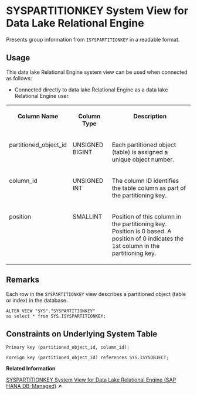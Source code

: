 <!-- loioa5d4d0f884f21015b5589652d668a182 -->

# SYSPARTITIONKEY System View for Data Lake Relational Engine

Presents group information from `ISYSPARTITIONKEY` in a readable format.



<a name="loioa5d4d0f884f21015b5589652d668a182__section_vwg_vhq_b4b"/>

## Usage

This data lake Relational Engine system view can be used when connected as follows:

-   Connected directly to data lake Relational Engine as a data lake Relational Engine user.




<table>
<tr>
<th valign="top">

Column Name

</th>
<th valign="top">

Column Type

</th>
<th valign="top">

Description

</th>
</tr>
<tr>
<td valign="top">

partitioned\_object\_id

</td>
<td valign="top">

UNSIGNED BIGINT

</td>
<td valign="top">

Each partitioned object \(table\) is assigned a unique object number.

</td>
</tr>
<tr>
<td valign="top">

column\_id

</td>
<td valign="top">

UNSIGNED INT

</td>
<td valign="top">

The column ID identifies the table column as part of the partitioning key.

</td>
</tr>
<tr>
<td valign="top">

position

</td>
<td valign="top">

SMALLINT

</td>
<td valign="top">

Position of this column in the partitioning key. Position is 0 based. A position of 0 indicates the 1st column in the partitioning key.

</td>
</tr>
</table>



<a name="loioa5d4d0f884f21015b5589652d668a182__SYSPARTITIONKEY_remarks1"/>

## Remarks

Each row in the `SYSPARTITIONKEY` view describes a partitioned object \(table or index\) in the database.

```
ALTER VIEW "SYS"."SYSPARTITIONKEY"
as select * from SYS.ISYSPARTITIONKEY;
```



<a name="loioa5d4d0f884f21015b5589652d668a182__SYSPARTITIONKEY_constraints1"/>

## Constraints on Underlying System Table

```
Primary key (partitioned_object_id, column_id);
```

```
Foreign key (partitioned_object_id) references SYS.ISYSOBJECT;
```

**Related Information**  


[SYSPARTITIONKEY System View for Data Lake Relational Engine (SAP HANA DB-Managed)](https://help.sap.com/viewer/a898e08b84f21015969fa437e89860c8/2023_4_QRC/en-US/6cde676a747347609a0c559e3324e62a.html "Presents group information from ISYSPARTITIONKEY in a readable format.") :arrow_upper_right:

